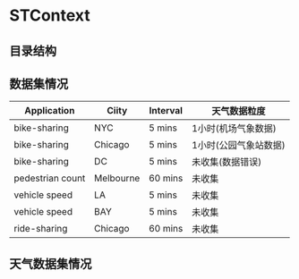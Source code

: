# STContext

## 目录结构



## 数据集情况

| **Application**  | **Ciity** | **Interval** | **天气数据粒度**      |
| ---------------- | --------- | ------------ | --------------------- |
| bike-sharing     | NYC       | 5 mins       | 1小时(机场气象数据)   |
| bike-sharing     | Chicago   | 5 mins       | 1小时(公园气象站数据) |
| bike-sharing     | DC        | 5 mins       | 未收集(数据错误)      |
| pedestrian count | Melbourne | 60 mins      | 未收集                |
| vehicle speed    | LA        | 5 mins       | 未收集                |
| vehicle speed    | BAY       | 5 mins       | 未收集                |
| ride-sharing     | Chicago   | 60 mins      | 未收集                |



## 天气数据集情况
